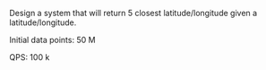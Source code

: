 Design a system that will return 5 closest latitude/longitude given a latitude/longitude.

Initial data points: 50 M

QPS: 100 k

